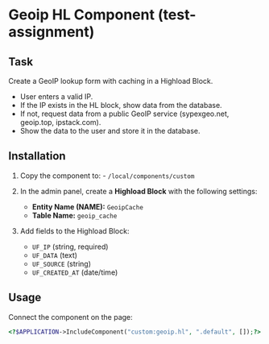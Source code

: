 # Geoip HL Component (test-assignment)

## Task

Create a GeoIP lookup form with caching in a Highload Block.
- User enters a valid IP.
- If the IP exists in the HL block, show data from the database.
- If not, request data from a public GeoIP service (sypexgeo.net, geoip.top, ipstack.com).
- Show the data to the user and store it in the database.

## Installation

1. Copy the component to:  - `/local/components/custom`
2. In the admin panel, create a **Highload Block** with the following settings:
    - **Entity Name (NAME):** `GeoipCache`
    - **Table Name:** `geoip_cache`

3. Add fields to the Highload Block:
    - `UF_IP` (string, required)
    - `UF_DATA` (text)
    - `UF_SOURCE` (string)
    - `UF_CREATED_AT` (date/time)

## Usage

Connect the component on the page:

```php
<?$APPLICATION->IncludeComponent("custom:geoip.hl", ".default", []);?>
